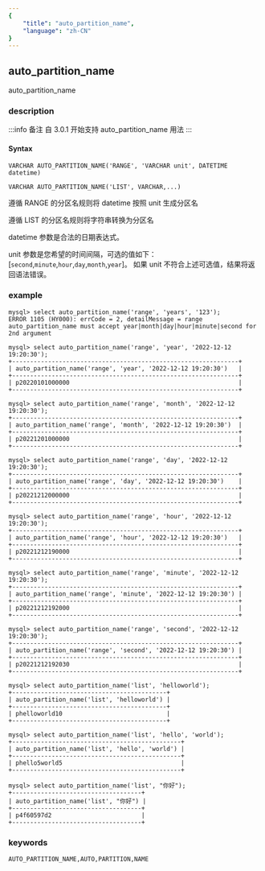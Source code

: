 ```yaml
---
{
    "title": "auto_partition_name",
    "language": "zh-CN"
}
---
```


<!-- 
Licensed to the Apache Software Foundation (ASF) under one
or more contributor license agreements.  See the NOTICE file
distributed with this work for additional information
regarding copyright ownership.  The ASF licenses this file
to you under the Apache License, Version 2.0 (the
"License"); you may not use this file except in compliance
with the License.  You may obtain a copy of the License at

  http://www.apache.org/licenses/LICENSE-2.0

Unless required by applicable law or agreed to in writing,
software distributed under the License is distributed on an
"AS IS" BASIS, WITHOUT WARRANTIES OR CONDITIONS OF ANY
KIND, either express or implied.  See the License for the
specific language governing permissions and limitations
under the License.
-->

## auto_partition_name

<version since="3.0.1"> 

auto_partition_name

</version>

### description

:::info 备注
自 3.0.1 开始支持 auto_partition_name 用法
:::

#### Syntax

`VARCHAR AUTO_PARTITION_NAME('RANGE', 'VARCHAR unit', DATETIME datetime)`

`VARCHAR AUTO_PARTITION_NAME('LIST', VARCHAR,...)`

遵循 RANGE 的分区名规则将 datetime 按照 unit 生成分区名

遵循 LIST 的分区名规则将字符串转换为分区名

datetime 参数是合法的日期表达式。

unit 参数是您希望的时间间隔，可选的值如下：[`second`,`minute`,`hour`,`day`,`month`,`year`]。
如果 unit 不符合上述可选值，结果将返回语法错误。 
### example

```
mysql> select auto_partition_name('range', 'years', '123');
ERROR 1105 (HY000): errCode = 2, detailMessage = range auto_partition_name must accept year|month|day|hour|minute|second for 2nd argument

mysql> select auto_partition_name('range', 'year', '2022-12-12 19:20:30');
+---------------------------------------------------------------+
| auto_partition_name('range', 'year', '2022-12-12 19:20:30')   |
+---------------------------------------------------------------+
| p20220101000000                                               |
+---------------------------------------------------------------+

mysql> select auto_partition_name('range', 'month', '2022-12-12 19:20:30');
+---------------------------------------------------------------+
| auto_partition_name('range', 'month', '2022-12-12 19:20:30')  |
+---------------------------------------------------------------+
| p20221201000000                                               |
+---------------------------------------------------------------+

mysql> select auto_partition_name('range', 'day', '2022-12-12 19:20:30');
+---------------------------------------------------------------+
| auto_partition_name('range', 'day', '2022-12-12 19:20:30')    |
+---------------------------------------------------------------+
| p20221212000000                                               |
+---------------------------------------------------------------+

mysql> select auto_partition_name('range', 'hour', '2022-12-12 19:20:30');
+---------------------------------------------------------------+
| auto_partition_name('range', 'hour', '2022-12-12 19:20:30')   |
+---------------------------------------------------------------+
| p20221212190000                                               |
+---------------------------------------------------------------+

mysql> select auto_partition_name('range', 'minute', '2022-12-12 19:20:30');
+---------------------------------------------------------------+
| auto_partition_name('range', 'minute', '2022-12-12 19:20:30') |
+---------------------------------------------------------------+
| p20221212192000                                               |
+---------------------------------------------------------------+

mysql> select auto_partition_name('range', 'second', '2022-12-12 19:20:30');
+---------------------------------------------------------------+
| auto_partition_name('range', 'second', '2022-12-12 19:20:30') |
+---------------------------------------------------------------+
| p20221212192030                                               |
+---------------------------------------------------------------+

mysql> select auto_partition_name('list', 'helloworld');
+-------------------------------------------+
| auto_partition_name('list', 'helloworld') |
+-------------------------------------------+
| phelloworld10                             |
+-------------------------------------------+

mysql> select auto_partition_name('list', 'hello', 'world');
+-----------------------------------------------+
| auto_partition_name('list', 'hello', 'world') |
+-----------------------------------------------+
| phello5world5                                 |
+-----------------------------------------------+

mysql> select auto_partition_name('list', "你好");
+------------------------------------+
| auto_partition_name('list', "你好") |
+------------------------------------+
| p4f60597d2                         |
+------------------------------------+

```

### keywords

    AUTO_PARTITION_NAME,AUTO,PARTITION,NAME
